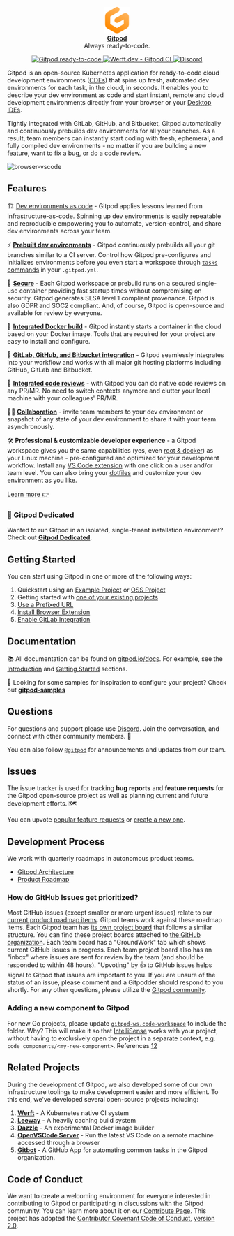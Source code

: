 <p align="center">
  <a href="https://www.gitpod.io">
    <img src="https://raw.githubusercontent.com/gitpod-io/gitpod/master/components/dashboard/src/icons/gitpod.svg" alt="Gitpod Logo" height="60" />
    <br />
    <strong>Gitpod</strong>
  </a>
  <br />
  <span>Always ready-to-code.</span>
</p>
<p align="center">
  <a href="https://gitpod.io/from-referrer/">
    <img src="https://img.shields.io/badge/Gitpod-ready--to--code-908a85?logo=gitpod" alt="Gitpod ready-to-code" />
  </a>
  <a href="https://werft.gitpod-dev.com/">
    <img src="https://img.shields.io/badge/Werft.dev-CI--builds-green" alt="Werft.dev - Gitpod CI" />
  </a>
  <a href="https://www.gitpod.io/chat">
    <img src="https://img.shields.io/discord/816244985187008514" alt="Discord" />
  </a>
</p>

Gitpod is an open-source Kubernetes application for ready-to-code cloud development environments ([CDEs](https://www.gitpod.io/cde)) that spins up fresh, automated dev environments
for each task, in the cloud, in seconds. It enables you to describe your dev environment as code and start instant, remote and cloud development environments directly from your browser or your [Desktop IDEs](https://www.gitpod.io/docs/references/ides-and-editors).

Tightly integrated with GitLab, GitHub, and Bitbucket, Gitpod automatically and continuously prebuilds dev environments for all your branches. As a result, team members can instantly start coding with fresh, ephemeral, and fully compiled dev environments - no matter if you are building a new feature, want to fix a bug, or do a code review.

![browser-vscode](https://user-images.githubusercontent.com/22498066/135150975-23bba3a6-f099-48c5-83ed-a1a6627ff0e9.png)

## Features

🏗 [Dev environments as code](https://www.gitpod.io/docs/#-dev-environments-as-code) - Gitpod applies lessons learned from infrastructure-as-code. Spinning up dev environments is easily repeatable and reproducible empowering you to automate, version-control, and share dev environments across your team.

⚡️ [**Prebuilt dev environments**](https://www.gitpod.io/docs/configure/projects/prebuilds) - Gitpod continuously prebuilds all your git branches similar to a CI server. Control how Gitpod pre-configures and initializes environments before you even start a workspace through [`tasks` commands](https://www.gitpod.io/docs/introduction/learn-gitpod/gitpod-yaml) in your `.gitpod.yml`.

💪 [**Secure**](https://www.gitpod.io/security) - Each Gitpod workspace or prebuild runs on a secured single-use container providing fast startup times without compromising on security. Gitpod generates SLSA level 1 compliant provenance. Gitpod is also GDPR and SOC2 compliant. And, of course, Gitpod is open-source and available for review by everyone.

🐳 [**Integrated Docker build**](https://www.gitpod.io/docs/config-docker/) - Gitpod instantly starts a container in the cloud based on your Docker image. Tools that are required for your project are easy to install and configure.

👐 [**GitLab, GitHub, and Bitbucket integration**](https://www.gitpod.io/docs/configure/authentication) - Gitpod seamlessly integrates into your workflow and works with all major git hosting platforms including GitHub, GitLab and Bitbucket.

👀 [**Integrated code reviews**](https://www.gitpod.io/docs/introduction/learn-gitpod/context-url#pullmerge-request-context) - with Gitpod you can do native code reviews on any PR/MR. No need to switch contexts anymore and clutter your local machine with your colleagues' PR/MR.

👯‍♀️ [**Collaboration**](https://www.gitpod.io/docs/configure/workspaces/collaboration) - invite team members to your dev environment or snapshot of any state of your dev environment to share it with your team asynchronously.

🛠 **Professional & customizable developer experience** - a Gitpod workspace gives you the same capabilities (yes, even [root & docker](https://www.gitpod.io/docs/configure/workspaces/workspace-image#configure-a-custom-dockerfile)) as your Linux machine - pre-configured and optimized for your development workflow. Install any [VS Code extension](https://www.gitpod.io/docs/references/ides-and-editors/vscode-extensions) with one click on a user and/or team level. You can also bring your [dotfiles](https://www.gitpod.io/docs/configure/user-settings/dotfiles#dotfiles) and customize your dev environment as you like.

[Learn more 👉](https://www.gitpod.io/)

### 🔐 Gitpod Dedicated

Wanted to run Gitpod in an isolated, single-tenant installation environment? Check out [**Gitpod Dedicated**](https://www.gitpod.io/dedicated).

## Getting Started

You can start using Gitpod in one or more of the following ways:

1. Quickstart using an [Example Project](https://www.gitpod.io/docs/quickstart) or [OSS Project](https://contribute.dev/)
2. Getting started with [one of your existing projects](https://www.gitpod.io/docs/getting-started)
3. [Use a Prefixed URL](https://www.gitpod.io/docs/getting-started/#prefixed-url)
4. [Install Browser Extension](https://www.gitpod.io/docs/getting-started#browser-extension)
5. [Enable GitLab Integration](https://www.gitpod.io/docs/gitlab-integration#gitlab-integration)

## Documentation

📚 All documentation can be found on [gitpod.io/docs](https://www.gitpod.io/docs).
For example, see the [Introduction](https://www.gitpod.io/docs) and [Getting Started](https://www.gitpod.io/docs/getting-started) sections.

🚀 Looking for some samples for inspiration to configure your project? Check out [**gitpod-samples**](https://github.com/gitpod-samples)

## Questions

For questions and support please use [Discord](https://www.gitpod.io/chat).
Join the conversation, and connect with other community members. 💬

You can also follow [`@gitpod`](https://twitter.com/gitpod) for announcements and updates from our team.

## Issues

The issue tracker is used for tracking **bug reports** and **feature requests** for the Gitpod open-source project as well as planning current and future development efforts. 🗺️

You can upvote [popular feature requests](https://github.com/gitpod-io/gitpod/issues?q=is%3Aissue+is%3Aopen+sort%3Areactions-%2B1-desc) or [create a new one](https://github.com/gitpod-io/gitpod/issues/new?template=feature_request.md).

## Development Process

We work with quarterly roadmaps in autonomous product teams.

-   [Gitpod Architecture](https://www.youtube.com/watch?v=svV-uE0Cdjk)
-   [Product Roadmap](https://github.com/orgs/gitpod-io/projects/27)

### How do GitHub Issues get prioritized?

Most GitHub issues (except smaller or more urgent issues) relate to our [current product roadmap items](https://github.com/orgs/gitpod-io/projects/27). Gitpod teams work against these roadmap items. Each Gitpod team has [its own project board](https://github.com/orgs/gitpod-io/projects) that follows a similar structure. You can find these project boards attached to [the GitHub organization](https://github.com/gitpod-io). Each team board has a "GroundWork" tab which shows current GitHub issues in progress. Each team project board also has an "inbox" where issues are sent for review by the team (and should be responded to within 48 hours). "Upvoting" by 👍 to GitHub issues helps signal to Gitpod that issues are important to you. If you are unsure of the status of an issue, please comment and a Gitpodder should respond to you shortly. For any other questions, please utilize the [Gitpod community](https://www.gitpod.io/community).

### Adding a new component to Gitpod

For new Go projects, please update [`gitpod-ws.code-workspace`](./gitpod-ws.code-workspace) to include the folder. Why? This will make it so that [IntelliSense](https://code.visualstudio.com/docs/editor/intellisense) works with your project, without having to exclusively open the project in a separate context, e.g. `code components/<my-new-component>`. References [1](https://go.googlesource.com/tools/+/refs/heads/master/gopls/doc/workspace.md#multiple-workspace-folders)[2](https://code.visualstudio.com/docs/editor/multi-root-workspaces)

## Related Projects

During the development of Gitpod, we also developed some of our own infrastructure toolings to make development easier and more efficient.
To this end, we've developed several open-source projects including:

1. [**Werft**](https://github.com/csweichel/werft) - A Kubernetes native CI system
2. [**Leeway**](https://github.com/gitpod-io/leeway) - A heavily caching build system
3. [**Dazzle**](https://github.com/gitpod-io/dazzle/) - An experimental Docker image builder
4. [**OpenVSCode Server**](https://github.com/gitpod-io/openvscode-server) - Run the latest VS Code on a remote machine accessed through a browser
5. [**Gitbot**](https://github.com/gitpod-io/gitbot) - A GitHub App for automating common tasks in the Gitpod organization.

## Code of Conduct

We want to create a welcoming environment for everyone interested in contributing to Gitpod or participating in discussions with the Gitpod community. You can learn more about it on our [Contribute Page](https://www.gitpod.io/docs/help/contribute).
This project has adopted the [Contributor Covenant Code of Conduct](https://github.com/gitpod-io/.github/blob/main/CODE_OF_CONDUCT.md), [version 2.0](https://www.contributor-covenant.org/version/2/0/code_of_conduct/).
